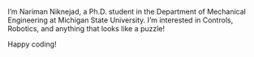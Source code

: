 I’m Nariman Niknejad, a Ph.D. student in the Department of Mechanical Engineering at Michigan State University. 
I’m interested in Controls, Robotics, and anything that looks like a puzzle!

Happy coding!


